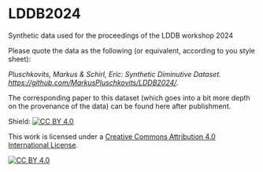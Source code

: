# LDDB2024
Synthetic data used for the proceedings of the LDDB workshop 2024

Please quote the data as the following (or equivalent, according to you style sheet):

*Pluschkovits, Markus & Schirl, Eric: Synthetic Diminutive Dataset. https://github.com/MarkusPluschkovits/LDDB2024/.*

The corresponding paper to this dataset (which goes into a bit more depth on the provenance of the data) can be found here after publishment.

Shield: [![CC BY 4.0][cc-by-shield]][cc-by]

This work is licensed under a
[Creative Commons Attribution 4.0 International License][cc-by].

[![CC BY 4.0][cc-by-image]][cc-by]

[cc-by]: http://creativecommons.org/licenses/by/4.0/
[cc-by-image]: https://i.creativecommons.org/l/by/4.0/88x31.png
[cc-by-shield]: https://img.shields.io/badge/License-CC%20BY%204.0-lightgrey.svg


